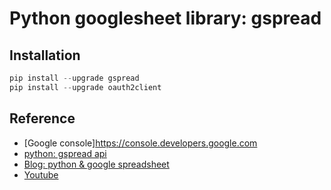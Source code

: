
# Python googlesheet library: gspread

## Installation

``` python
pip install --upgrade gspread
pip install --upgrade oauth2client
```

## Reference

- [Google console]https://console.developers.google.com
- [python: gspread api](http://gspread.readthedocs.io/en/latest/)
- [Blog: python & google spreadsheet](https://www.twilio.com/blog/2017/02/an-easy-way-to-read-and-write-to-a-google-spreadsheet-in-python.html)
- [Youtube](https://www.youtube.com/watch?v=vISRn5qFrkM)
